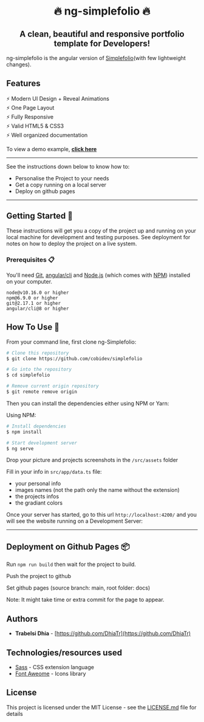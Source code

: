 <h1 align="center">
  🔥 ng-simplefolio 🔥
</h1>

<h2 align="center">
  A clean, beautiful and responsive portfolio template for Developers!
</h2>

ng-simplefolio is the angular version of [Simplefolio](https://github.com/cobidev/simplefolio)(with few lightweight changes).
 
 ## Features
 
 ⚡️ Modern UI Design + Reveal Animations\
 ⚡️ One Page Layout\
 ⚡️ Fully Responsive\
 ⚡️ Valid HTML5 & CSS3\
 ⚡️ Well organized documentation
 
 To view a demo example, **[click here](https://dhiatr.github.io/ng-simplefolio/)**
 
---

See the instructions down below to know how to: 
* Personalise the Project to your needs
* Get a copy running on a local server
* Deploy on github pages

---

## Getting Started 🚀

These instructions will get you a copy of the project up and running on your local machine for development and testing purposes. See deployment for notes on how to deploy the project on a live system.

### Prerequisites 📋

You'll need [Git](https://git-scm.com), [angular/cli](https://angular.io/guide/setup-local) and [Node.js](https://nodejs.org/en/download/) (which comes with [NPM](http://npmjs.com)) installed on your computer.

```
node@v10.16.0 or higher
npm@6.9.0 or higher
git@2.17.1 or higher
angular/cli@8 or higher
```

## How To Use 🔧

From your command line, first clone ng-Simplefolio:

```bash
# Clone this repository
$ git clone https://github.com/cobidev/simplefolio

# Go into the repository
$ cd simplefolio

# Remove current origin repository
$ git remote remove origin
```

Then you can install the dependencies either using NPM or Yarn:

Using NPM:

```bash
# Install dependencies
$ npm install

# Start development server
$ ng serve
```

Drop your picture and projects screenshots in the `/src/assets` folder

Fill in your info in `src/app/data.ts` file:
  * your personal info
  * images names (not the path only the name without the extension)
  * the projects infos
  * the gradiant colors

Once your server has started, go to this url `http://localhost:4200/` and you will see the website running on a Development Server:

---


## Deployment on Github Pages 📦

Run `npm run build` then wait for the project to build.

Push the project to github

Set github pages (source branch: main, root folder: docs)

Note: It might take time or extra commit for the page to appear.

## Authors

- **Trabelsi Dhia** - [https://github.com/DhiaTr](https://github.com/DhiaTr)

## Technologies/resources used

- [Sass](https://sass-lang.com/documentation) - CSS extension language
- [Font Aweome](https://sass-lang.com/documentation) - Icons library


## License

This project is licensed under the MIT License - see the [LICENSE.md](LICENSE.md) file for details
